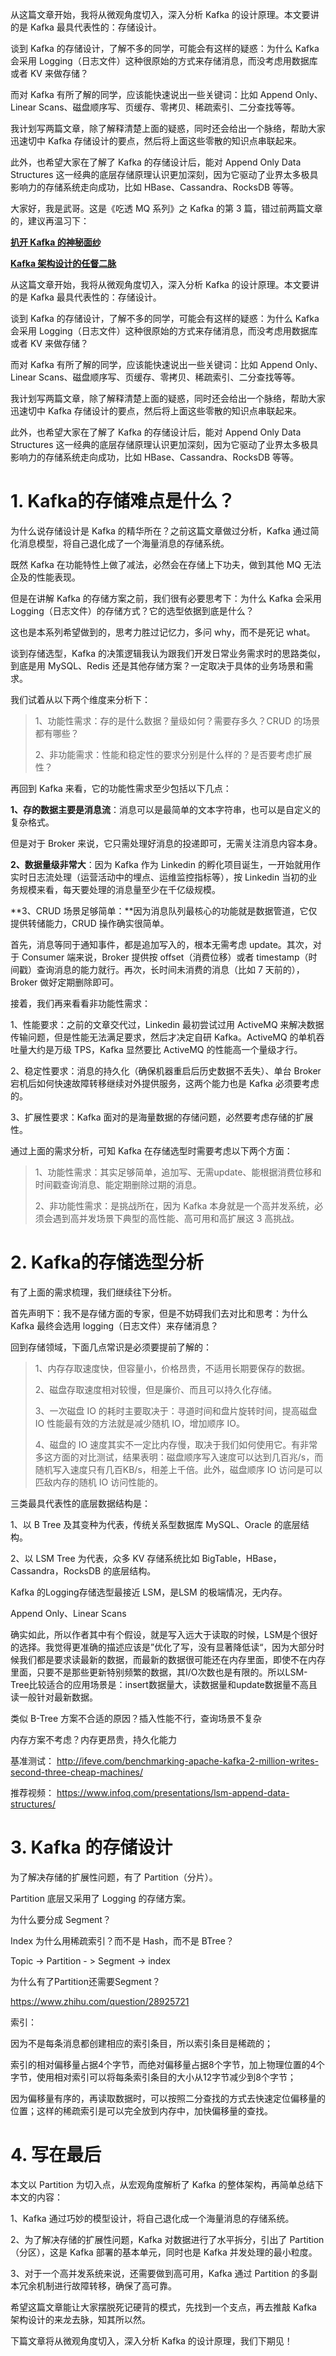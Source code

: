 从这篇文章开始，我将从微观角度切入，深入分析 Kafka 的设计原理。本文要讲的是 Kafka 最具代表性的：存储设计。

谈到 Kafka 的存储设计，了解不多的同学，可能会有这样的疑惑：为什么 Kafka 会采用 Logging（日志文件）这种很原始的方式来存储消息，而没考虑用数据库或者 KV 来做存储？

而对 Kafka 有所了解的同学，应该能快速说出一些关键词：比如 Append Only、Linear Scans、磁盘顺序写、页缓存、零拷贝、稀疏索引、二分查找等等。

我计划写两篇文章，除了解释清楚上面的疑惑，同时还会给出一个脉络，帮助大家迅速切中 Kafka 存储设计的要点，然后将上面这些零散的知识点串联起来。

此外，也希望大家在了解了 Kafka 的存储设计后，能对 Append Only Data Structures 这一经典的底层存储原理认识更加深刻，因为它驱动了业界太多极具影响力的存储系统走向成功，比如 HBase、Cassandra、RocksDB 等等。

<!--more-->

大家好，我是武哥。这是《吃透 MQ 系列》之 Kafka 的第 3 篇，错过前两篇文章的，建议再温习下：

[**扒开 Kafka 的神秘面纱**](http://mp.weixin.qq.com/s?__biz=MzU2MTM4NDAwMw==&mid=2247490102&idx=1&sn=68d55b3c5ac74038c76d6837b862a11c&chksm=fc78c51acb0f4c0cd5a1d6ceedb9948f82d48791ab789e9edfd6e83e34fbad1ace5749bee203&scene=21#wechat_redirect)

[**Kafka 架构设计的任督二脉**](http://mp.weixin.qq.com/s?__biz=MzU2MTM4NDAwMw==&mid=2247491055&idx=1&sn=14bc485f91ec2629cc9e8bf7a36ad8f4&chksm=fc78c2c3cb0f4bd566d5ca2534805839420ad3dc67210bc8f2b7ef05283785b02b8ddef640a8&scene=21#wechat_redirect)

从这篇文章开始，我将从微观角度切入，深入分析 Kafka 的设计原理。本文要讲的是 Kafka 最具代表性的：存储设计。

谈到 Kafka 的存储设计，了解不多的同学，可能会有这样的疑惑：为什么 Kafka 会采用 Logging（日志文件）这种很原始的方式来存储消息，而没考虑用数据库或者 KV 来做存储？

而对 Kafka 有所了解的同学，应该能快速说出一些关键词：比如 Append Only、Linear Scans、磁盘顺序写、页缓存、零拷贝、稀疏索引、二分查找等等。

我计划写两篇文章，除了解释清楚上面的疑惑，同时还会给出一个脉络，帮助大家迅速切中 Kafka 存储设计的要点，然后将上面这些零散的知识点串联起来。

此外，也希望大家在了解了 Kafka 的存储设计后，能对 Append Only Data Structures 这一经典的底层存储原理认识更加深刻，因为它驱动了业界太多极具影响力的存储系统走向成功，比如 HBase、Cassandra、RocksDB 等等。

# 1. Kafka的存储难点是什么？

为什么说存储设计是 Kafka 的精华所在？之前这篇文章做过分析，Kafka 通过简化消息模型，将自己退化成了一个海量消息的存储系统。

既然 Kafka 在功能特性上做了减法，必然会在存储上下功夫，做到其他 MQ 无法企及的性能表现。

但是在讲解 Kafka 的存储方案之前，我们很有必要思考下：为什么 Kafka 会采用 Logging（日志文件）的存储方式？它的选型依据到底是什么？

这也是本系列希望做到的，思考力胜过记忆力，多问 why，而不是死记 what。

谈到存储选型，Kafka 的决策逻辑我认为跟我们开发日常业务需求时的思路类似，到底是用 MySQL、Redis 还是其他存储方案？一定取决于具体的业务场景和需求。

我们试着从以下两个维度来分析下：

> 1、功能性需求：存的是什么数据？量级如何？需要存多久？CRUD 的场景都有哪些？
>
> 2、非功能需求：性能和稳定性的要求分别是什么样的？是否要考虑扩展性？

再回到 Kafka 来看，它的功能性需求至少包括以下几点：

**1、存的数据主要是消息流**：消息可以是最简单的文本字符串，也可以是自定义的复杂格式。

但是对于 Broker 来说，它只需处理好消息的投递即可，无需关注消息内容本身。

**2、数据量级非常大**：因为 Kafka 作为 Linkedin 的孵化项目诞生，一开始就用作实时日志流处理（运营活动中的埋点、运维监控指标等），按 Linkedin 当初的业务规模来看，每天要处理的消息量至少在千亿级规模。

**3、CRUD 场景足够简单：**因为消息队列最核心的功能就是数据管道，它仅提供转储能力，CRUD 操作确实很简单。

首先，消息等同于通知事件，都是追加写入的，根本无需考虑 update。其次，对于 Consumer 端来说，Broker 提供按 offset（消费位移）或者 timestamp（时间戳）查询消息的能力就行。再次，长时间未消费的消息（比如 7 天前的），Broker 做好定期删除即可。

接着，我们再来看看非功能性需求：

1、性能要求：之前的文章交代过，Linkedin 最初尝试过用 ActiveMQ 来解决数据传输问题，但是性能无法满足要求，然后才决定自研 Kafka。ActiveMQ 的单机吞吐量大约是万级 TPS，Kafka 显然要比 ActiveMQ 的性能高一个量级才行。

2、稳定性要求：消息的持久化（确保机器重启后历史数据不丢失）、单台 Broker 宕机后如何快速故障转移继续对外提供服务，这两个能力也是 Kafka 必须要考虑的。

3、扩展性要求：Kafka 面对的是海量数据的存储问题，必然要考虑存储的扩展性。

通过上面的需求分析，可知 Kafka 在存储选型时需要考虑以下两个方面：

> 1、功能性需求：其实足够简单，追加写、无需update、能根据消费位移和时间戳查询消息、能定期删除过期的消息。
>
> 2、非功能性需求：是挑战所在，因为 Kafka 本身就是一个高并发系统，必须会遇到高并发场景下典型的高性能、高可用和高扩展这 3 高挑战。

# 2. Kafka的存储选型分析

有了上面的需求梳理，我们继续往下分析。

首先声明下：我不是存储方面的专家，但是不妨碍我们去对比和思考：为什么 Kafka 最终会选用 logging（日志文件）来存储消息？

回到存储领域，下面几点常识是必须要提前了解的：

> 1、内存存取速度快，但容量小，价格昂贵，不适用长期要保存的数据。
>
> 2、磁盘存取速度相对较慢，但是廉价、而且可以持久化存储。
>
> 3、一次磁盘 IO 的耗时主要取决于：寻道时间和盘片旋转时间，提高磁盘 IO 性能最有效的方法就是减少随机 IO，增加顺序 IO。
>
> 4、磁盘的 IO 速度其实不一定比内存慢，取决于我们如何使用它。有非常多这方面的对比测试，结果表明：磁盘顺序写入速度可以达到几百兆/s，而随机写入速度只有几百KB/s，相差上千倍。此外，磁盘顺序 IO 访问是可以匹敌内存的随机 IO 访问性能的。



三类最具代表性的底层数据结构是：

1、以 B Tree 及其变种为代表，传统关系型数据库 MySQL、Oracle 的底层结构。

2、以 LSM Tree 为代表，众多 KV 存储系统比如 BigTable，HBase，Cassandra，RocksDB 的底层结构。



Kafka 的Logging存储选型最接近 LSM，是LSM 的极端情况，无内存。

Append Only、Linear Scans



确实如此，所以作者其中有个假设，就是写入远大于读取的时候，LSM是个很好的选择。我觉得更准确的描述应该是”优化了写，没有显著降低读“，因为大部分时候我们都是要求读最新的数据，而最新的数据很可能还在内存里面，即使不在内存里面，只要不是那些更新特别频繁的数据，其I/O次数也是有限的。所以LSM-Tree比较适合的应用场景是：insert数据量大，读数据量和update数据量不高且读一般针对最新数据。



类似 B-Tree 方案不合适的原因？插入性能不行，查询场景不复杂

内存方案不考虑？内存更昂贵，持久化能力



基准测试：
http://ifeve.com/benchmarking-apache-kafka-2-million-writes-second-three-cheap-machines/

推荐视频：
https://www.infoq.com/presentations/lsm-append-data-structures/

# 3. Kafka 的存储设计

为了解决存储的扩展性问题，有了 Partition（分片）。

Partition 底层又采用了 Logging 的存储方案。

为什么要分成 Segment？

Index  为什么用稀疏索引？而不是 Hash，而不是 BTree？

Topic -> Partition - > Segment -> index

为什么有了Partition还需要Segment？

https://www.zhihu.com/question/28925721



索引：

因为不是每条消息都创建相应的索引条目，所以索引条目是稀疏的；

索引的相对偏移量占据4个字节，而绝对偏移量占据8个字节，加上物理位置的4个字节，使用相对索引可以将每条索引条目的大小从12字节减少到8个字节；

因为偏移量有序的，再读取数据时，可以按照二分查找的方式去快速定位偏移量的位置；这样的稀疏索引是可以完全放到内存中，加快偏移量的查找。

# 4. 写在最后  

本文以 Partition 为切入点，从宏观角度解析了 Kafka 的整体架构，再简单总结下本文的内容：

1、Kafka 通过巧妙的模型设计，将自己退化成一个海量消息的存储系统。

2、为了解决存储的扩展性问题，Kafka 对数据进行了水平拆分，引出了 Partition（分区），这是 Kafka 部署的基本单元，同时也是 Kafka 并发处理的最小粒度。

3、对于一个高并发系统来说，还需要做到高可用，Kafka 通过 Partition 的多副本冗余机制进行故障转移，确保了高可靠。

希望这篇文章能让大家摆脱死记硬背的模式，先找到一个支点，再去推敲 Kafka 架构设计的来龙去脉，知其所以然。

下篇文章将从微观角度切入，深入分析 Kafka 的设计原理，我们下期见！